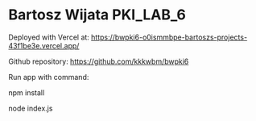 # Bartosz Wijata PKI_LAB_6
Deployed with Vercel at:
https://bwpki6-o0ismmbpe-bartoszs-projects-43f1be3e.vercel.app/

Github repository:
https://github.com/kkkwbm/bwpki6

Run app with command:

npm install

node index.js